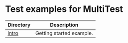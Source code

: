 # Test examples for MultiTest

| Directory        | Description              |
|------------------|--------------------------|
| [intro](./intro) | Getting started example. |

